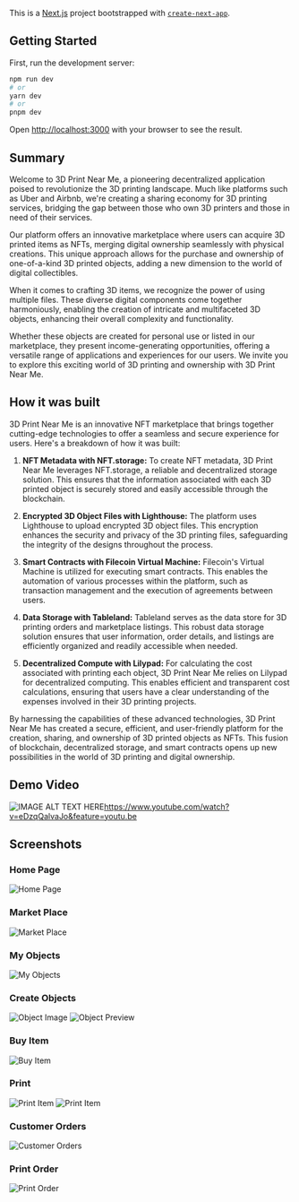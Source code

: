 This is a [Next.js](https://nextjs.org/) project bootstrapped with [`create-next-app`](https://github.com/vercel/next.js/canary/packages/create-next-app).

## Getting Started

First, run the development server:

```bash
npm run dev
# or
yarn dev
# or
pnpm dev
```

Open [http://localhost:3000](http://localhost:3000) with your browser to see the result.

## Summary

Welcome to 3D Print Near Me, a pioneering decentralized application poised to revolutionize the 3D printing landscape. Much like platforms such as Uber and Airbnb, we're creating a sharing economy for 3D printing services, bridging the gap between those who own 3D printers and those in need of their services.

Our platform offers an innovative marketplace where users can acquire 3D printed items as NFTs, merging digital ownership seamlessly with physical creations. This unique approach allows for the purchase and ownership of one-of-a-kind 3D printed objects, adding a new dimension to the world of digital collectibles.

When it comes to crafting 3D items, we recognize the power of using multiple files. These diverse digital components come together harmoniously, enabling the creation of intricate and multifaceted 3D objects, enhancing their overall complexity and functionality.

Whether these objects are created for personal use or listed in our marketplace, they present income-generating opportunities, offering a versatile range of applications and experiences for our users. We invite you to explore this exciting world of 3D printing and ownership with 3D Print Near Me.

## How it was built

3D Print Near Me is an innovative NFT marketplace that brings together cutting-edge technologies to offer a seamless and secure experience for users. Here's a breakdown of how it was built:

1. **NFT Metadata with NFT.storage:** To create NFT metadata, 3D Print Near Me leverages NFT.storage, a reliable and decentralized storage solution. This ensures that the information associated with each 3D printed object is securely stored and easily accessible through the blockchain.

2. **Encrypted 3D Object Files with Lighthouse:** The platform uses Lighthouse to upload encrypted 3D object files. This encryption enhances the security and privacy of the 3D printing files, safeguarding the integrity of the designs throughout the process.

3. **Smart Contracts with Filecoin Virtual Machine:** Filecoin's Virtual Machine is utilized for executing smart contracts. This enables the automation of various processes within the platform, such as transaction management and the execution of agreements between users.

4. **Data Storage with Tableland:** Tableland serves as the data store for 3D printing orders and marketplace listings. This robust data storage solution ensures that user information, order details, and listings are efficiently organized and readily accessible when needed.

5. **Decentralized Compute with Lilypad:** For calculating the cost associated with printing each object, 3D Print Near Me relies on Lilypad for decentralized computing. This enables efficient and transparent cost calculations, ensuring that users have a clear understanding of the expenses involved in their 3D printing projects.

By harnessing the capabilities of these advanced technologies, 3D Print Near Me has created a secure, efficient, and user-friendly platform for the creation, sharing, and ownership of 3D printed objects as NFTs. This fusion of blockchain, decentralized storage, and smart contracts opens up new possibilities in the world of 3D printing and digital ownership.

## Demo Video

![IMAGE ALT TEXT HERE](https://github.com/dominichackett/3dprintnearme/blob/opendatahack/images/home.png)https://www.youtube.com/watch?v=eDzqQalvaJo&feature=youtu.be

## Screenshots

### Home Page
![Home Page](https://github.com/dominichackett/3dprintnearme/blob/opendatahack/images/home.png)


### Market Place
![Market Place](https://github.com/dominichackett/3dprintnearme/blob/opendatahack/images/marketplace.png)


### My Objects
![My Objects](https://github.com/dominichackett/3dprintnearme/blob/opendatahack/images/myobjects.png)

### Create Objects
![Object Image](https://github.com/dominichackett/3dprintnearme/blob/opendatahack/images/create1.png)
![Object Preview](https://github.com/dominichackett/3dprintnearme/blob/opendatahack/images/create2.png)

### Buy Item
![Buy Item](https://github.com/dominichackett/3dprintnearme/blob/opendatahack/images/buy.png)

### Print
![Print Item](https://github.com/dominichackett/3dprintnearme/blob/opendatahack/images/printitem.png)
![Print Item](https://github.com/dominichackett/3dprintnearme/blob/opendatahack/images/printitem2.png)


### Customer Orders
![Customer Orders](https://github.com/dominichackett/3dprintnearme/blob/opendatahack/images/order.png)

### Print Order
![Print Order](https://github.com/dominichackett/3dprintnearme/blob/opendatahack/images/printorder.png)









